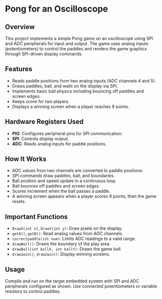 # Pong for an Oscilloscope 

## Overview
This project implements a simple Pong game on an oscilloscope using SPI and ADC peripherals for input and output. The game uses analog inputs (potentiometers) to control the paddles and renders the game graphics through SPI-driven display commands.

## Features
- Reads paddle positions from two analog inputs (ADC channels 4 and 5).
- Draws paddles, ball, and walls on the display via SPI.
- Implements basic ball physics including bouncing off paddles and screen edges.
- Keeps score for two players.
- Displays a winning screen when a player reaches 9 points.

## Hardware Registers Used
- **PIO**: Configures peripheral pins for SPI communication.
- **SPI**: Controls display output.
- **ADC**: Reads analog inputs for paddle positions.

## How It Works
- ADC values from two channels are converted to paddle positions.
- SPI commands draw paddles, ball, and boundaries.
- Ball position and speed update in a continuous loop.
- Ball bounces off paddles and screen edges.
- Scores increment when the ball passes a paddle.
- A winning screen appears when a player scores 9 points, then the game resets.

## Important Functions
- `DrawX(int x)`, `DrawY(int y)`: Draw pixels on the display.
- `getA()`, `getB()`: Read analog values from ADC channels.
- `correctpaddle(int num)`: Limits ADC readings to a valid range.
- `drawWall()`: Draws the boundary of the play area.
- `drawBall(int ballX, int ballY)`: Draws the game ball.
- `draw1win()`, `draw2win()`: Display winning screens.

## Usage
Compile and run on the target embedded system with SPI and ADC peripherals configured as shown. Use connected potentiometers or variable resistors to control paddles.



